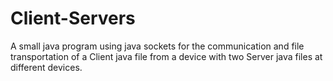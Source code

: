 # Client-Servers
A small java program using java sockets for the communication and file transportation of a Client java file from a device with two Server java files at different devices.
